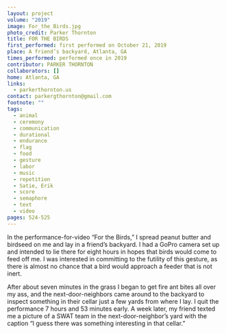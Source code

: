 ```yaml
---
layout: project
volume: "2019"
image: For_the_Birds.jpg
photo_credit: Parker Thornton
title: FOR THE BIRDS
first_performed: first performed on October 21, 2019
place: A friend’s backyard, Atlanta, GA
times_performed: performed once in 2019
contributor: PARKER THORNTON
collaborators: []
home: Atlanta, GA
links:
  - parkerthornton.us
contact: parkergthornton@gmail.com
footnote: ""
tags:
  - animal
  - ceremony
  - communication
  - durational
  - endurance
  - flag
  - food
  - gesture
  - labor
  - music
  - repetition
  - Satie, Erik
  - score
  - semaphore
  - text
  - video
pages: 524-525
---
```


In the performance-for-video “For the Birds,” I spread peanut butter and birdseed on me and lay in a friend’s backyard. I had a GoPro camera set up and intended to lie there for eight hours in hopes that birds would come to feed off me. I was interested in committing to the futility of this gesture, as there is almost no chance that a bird would approach a feeder that is not inert.

After about seven minutes in the grass I began to get fire ant bites all over my ass, and the next-door-neighbors came around to the backyard to inspect something in their cellar just a few yards from where I lay. I quit the performance 7 hours and 53 minutes early. A week later, my friend texted me a picture of a SWAT team in the next-door-neighbor’s yard with the caption “I guess there was something interesting in that cellar.”
